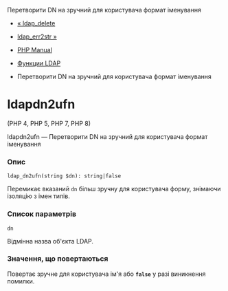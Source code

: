 Перетворити DN на зручний для користувача формат іменування

-   [« ldap\_delete](function.ldap-delete.html)
    
-   [ldap\_err2str »](function.ldap-err2str.html)
    
-   [PHP Manual](index.html)
    
-   [Функции LDAP](ref.ldap.html)
    
-   Перетворити DN на зручний для користувача формат іменування
    

# ldapdn2ufn

(PHP 4, PHP 5, PHP 7, PHP 8)

ldapdn2ufn — Перетворити DN на зручний для користувача формат іменування

### Опис

```methodsynopsis
ldap_dn2ufn(string $dn): string|false
```

Перемикає вказаний `dn` більш зручну для користувача форму, знімаючи ізоляцію з імен типів.

### Список параметрів

`dn`

Відмінна назва об'єкта LDAP.

### Значення, що повертаються

Повертає зручне для користувача ім'я або **`false`** у разі виникнення помилки.